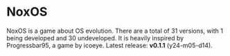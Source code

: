 # NoxOS

NoxOS is a game about OS evolution. There are a total of 31 versions, with 1 being developed and 30 undeveloped. It is heavily inspired by Progressbar95, a game by icoeye. Latest release: **v0.1.1** (y24-m05-d14).
